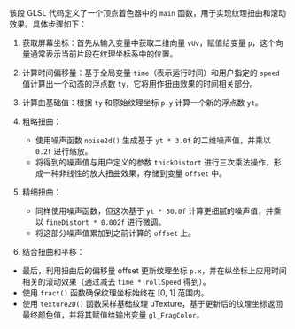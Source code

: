 该段 GLSL 代码定义了一个顶点着色器中的 `main` 函数，用于实现纹理扭曲和滚动效果。具体步骤如下：

1. 获取屏幕坐标：首先从输入变量中获取二维向量 `vUv`，赋值给变量 `p`，这个向量通常表示当前片段在纹理坐标系中的位置。

2. 计算时间偏移量：基于全局变量 `time`（表示运行时间）和用户指定的 `speed` 值计算出一个动态的浮点数 `ty`，它将用作扭曲效果的时间相关部分。

3. 计算曲基础值：根据 `ty` 和原始纹理坐标 `p.y` 计算一个新的浮点数 `yt`。

4. 粗略扭曲：
   - 使用噪声函数 `noise2d()` 生成基于 `yt * 3.0f` 的二维噪声值，并乘以 `0.2f` 进行缩放。
   - 将得到的噪声值与用户定义的参数 `thickDistort` 进行三次乘法操作，形成一种非线性的放大扭曲效果，存储到变量 `offset` 中。
5. 精细扭曲：
   - 同样使用噪声函数，但这次基于 `yt * 50.0f` 计算更细腻的噪声值，并乘以 `fineDistort * 0.002f` 进行微调。
   - 将这部分噪声值累加到之前计算的 `offset` 上。
6. 结合扭曲和平移：

- 最后，利用扭曲后的偏移量 offset 更新纹理坐标 `p.x`，并在纵坐标上应用时间相关的滚动效果（通过减去 `time * rollSpeed` 得到）。
- 使用 `fract()` 函数确保纹理坐标始终在 [0, 1] 范围内。
- 使用 `texture2D()` 函数采样基础纹理 uTexture，基于更新后的纹理坐标返回最终颜色值，并将其赋值给输出变量 `gl_FragColor`。

